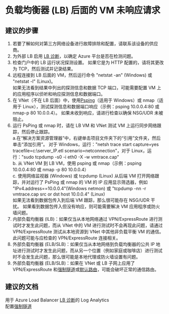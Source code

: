 <properties
    pageTitle="VMs behind Load Balancer (LB) not responding to requests"
    description="负载均衡器 (LB) 后面的 VM 未响应请求"
    service="microsoft.network"
    resource="loadbalancers"
    authors="radwiv"
    displayOrder="1"
    selfHelpType="resource"
    supportTopicIds=""
    resourceTags=""
    productPesIds=""
    cloudEnvironments="public"
/>


# <a name="vms-behind-load-balancer-lb-not-responding-to-requests"></a>负载均衡器 (LB) 后面的 VM 未响应请求

## <a name="recommended-steps"></a>**建议的步骤**

1.    若要了解如何对第三方网络设备进行故障排除和配置，请联系该设备的供应商。
2.    为外部 LB 启用 [LB 诊断](https://docs.microsoft.com/azure/load-balancer/load-balancer-monitor-log)，以确定 Azure 平台是否在检测问题。
3.    检查门户中的 LB 运行状况探测设置。 如果它是为 HTTP 配置的，请将其更改为 TCP，然后测试并记录结果。
4.    远程连接到 LB 后面的 VM，然后运行命令 "netstat -an" (Windows) 或 "netstat -l" (Linux)。<br>
    如果无法看到结果中列出的探测信息和数据 TCP 端口，可能需要配置 VM 上的应用程序以侦听和响应探测信息和数据端口。
5.    在 VNet（不在 LB 后面）中，使用[Psping](https://technet.microsoft.com/sysinternals/psping.aspx)（适用于 Windows）或 nmap（适用于 Linux），测试探测信息和数据端口响应（示例：psping 10.0.0.4:80 或 nmap-p 80 10.0.0.4）。 如果未收到响应，请进行检查以确保 NSG/UDR 未被阻止。
6.    运行 PsPing 或 nmap 时，请在 LB VM 和 VNet 测试 VM 上运行同步网络跟踪，然后停止跟踪。<br>
    a.在“解决方案资源管理器”中，右键单击项目文件夹下的“引用”文件夹，然后单击“添加引用”。 对于 Windows，运行："netsh trace start capture=yes tracefile=c:\server_IP.etl scenario=netconnection"，对于 Linux，运行："sudo tcpdump -s0 -i eth0 -X -w vmtrace.cap" <br>
    b. 从 VNet VM 到 LB VM，使用 psping 或 nmap（示例：psping 10.0.0.4:80 或 nmap -p 80 10.0.0.4）<br>
    c. 使用网络监视器 (Windows) 或 tcpdump (Linux) 从后端 VM 打开网络跟踪，并对运行了 PsPing 或 nmap 的 VM 的 IP 应用显示筛选器，例如 "IPv4.address==10.0.0.4"(Windows netmon) 或 "tcpdump -nn -r vmtrace.cap src or dst host 10.0.0.4" (Linux)<br>
    如果无法看到数据包传入到后端 VM 跟踪，那么很可能存在 NSG/UDR 干扰。 如果看到数据包传入但没有响应，则可能需要解决 VM 应用程序或防火墙问题。<br>
7.    内部负载均衡器 (ILB)：如果仅当从本地网络通过 VPN/ExpressRoute 进行测试时才发生此问题，而从 VNet 中的 VM 进行测试时不会再现此问题，请通过 VPN/ExpressRoute 测试从本地资源到 VNet 中其他非负载平衡 VM 的通信。 此问题可能与应检查的 VPN/ExpressRoute 连接相关。
8.    外部负载均衡器 (ELB/SLB)：如果仅当从本地网络到负载均衡器的公共 IP 地址进行测试时才发生此问题，而从另一个位置（例如家庭或咖啡店）进行测试时不会发生此问题，那么很可能是本地代理或防火墙设置有问题。
9.    外部负载均衡器 (ELB/SLB)：如果在 VNet 或 LB 子网上应用了 VPN/ExpressRoute 和[强制隧道](https://docs.microsoft.com/azure/vpn-gateway/vpn-gateway-forced-tunneling-rm)或[默认路由](https://github.com/Microsoft/azure-docs/blob/master/articles/expressroute/expressroute-routing.md#advertising-default-routes)，可能会破坏正常的通信路由。

## <a name="recommended-documents"></a>**建议的文档**
用于 Azure Load Balancer [LB 诊断](https://docs.microsoft.com/azure/load-balancer/load-balancer-monitor-log)的 Log Analytics<br>
配置[强制隧道](https://docs.microsoft.com/azure/vpn-gateway/vpn-gateway-forced-tunneling-rm)



<!--HONumber=Feb17_HO2-->


